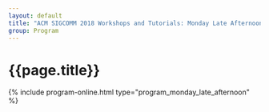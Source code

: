 ```yaml
---
layout: default
title: "ACM SIGCOMM 2018 Workshops and Tutorials: Monday Late Afternoon Session"
group: Program
---
```


# {{page.title}}
{% include program-online.html type="program_monday_late_afternoon" %}